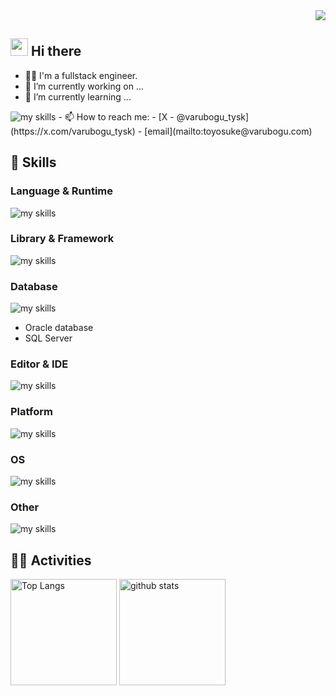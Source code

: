 <!-- 1. GitHub usernameを変更 -->
<div align="right">
  <img src="https://komarev.com/ghpvc/?username=varubogu" />
</div>

<!-- 2. プロフィールや連絡先を変更 -->
## <img src="https://media.giphy.com/media/hvRJCLFzcasrR4ia7z/giphy.gif" width="28"> Hi there

- 🧑‍💻 I'm a fullstack engineer.
- 🔭 I’m currently working on ...
- 🌱 I’m currently learning ...
<img alt="my skills" src="https://skillicons.dev/icons?theme=dark&perline=7&i=godot" />
- 📫 How to reach me:
  -  [X - @varubogu_tysk](https://x.com/varubogu_tysk)
  - [email](mailto:toyosuke@varubogu.com)


<!-- 3. 好きな技術スタックに変更 -->
<!-- ライトモート：theme=light, ダークモート：theme=dark -->
<!-- アイコンの選択肢一覧：https://arc.net/l/quote/zizyykfh -->
## 🌱 Skills

### Language & Runtime

<img alt="my skills" src="https://skillicons.dev/icons?theme=dark&perline=7&i=html,css,js,ts,nodejs,npm,bun,rust,cs,dotnet,java,py,php" />

### Library & Framework

<img alt="my skills" src="https://skillicons.dev/icons?theme=dark&perline=7&i=tailwind,react,nodejs,npm,bun,astro,jquery,dotnet" />

### Database

<img alt="my skills" src="https://skillicons.dev/icons?theme=dark&perline=7&i=postgres,mysql" />

- Oracle database
- SQL Server

### Editor & IDE

<img alt="my skills" src="https://skillicons.dev/icons?theme=dark&perline=7&i=visualstudio,vscode,eclipse,idea,pycharm,phpstorm,webstorm,obsidian" />

### Platform

<img alt="my skills" src="https://skillicons.dev/icons?theme=dark&perline=7&i=docker,aws,gcp,cloudflare" />

### OS

<img alt="my skills" src="https://skillicons.dev/icons?theme=dark&perline=7&i=windows,linux,ubuntu,apple" />

### Other

<img alt="my skills" src="https://skillicons.dev/icons?theme=dark&perline=7&i=twitter,discord,bots,notion,postman" />


<!-- 4. GitHub usernameを変更, 2箇所 -->
<!-- ライトモート：theme=light, ダークモート：theme=vue-dark  -->
## 🏃‍♀️ Activities
<div align="left"> 
  <img alt="Top Langs" height="170px" src="https://github-readme-stats.vercel.app/api?username=varubogu&theme=vue-dark&layout=compact" />
  <img alt="github stats" height="170px" src="https://github-readme-stats.vercel.app/api/top-langs/?username=varubogu&theme=vue-dark&layout=compact" />
</div>
